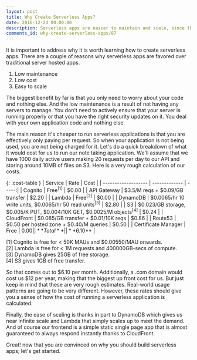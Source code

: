 ```yaml
---
layout: post
title: Why Create Serverless Apps?
date: 2016-12-24 00:00:00
description: Serverless apps are easier to maintain and scale, since the resources necessary to complete a request is fully managed by the cloud provider. Serverless apps are also billed only when they are actually in use; meaning that they can be a lot cheaper for most common workloads.
comments_id: why-create-serverless-apps/87
---
```


It is important to address why it is worth learning how to create serverless apps. There are a couple of reasons why serverless apps are favored over traditional server hosted apps.

1. Low maintenance
2. Low cost
3. Easy to scale

The biggest benefit by far is that you only need to worry about your code and nothing else. And the low maintenance is a result of not having any servers to manage. You don't need to actively ensure that your server is running properly or that you have the right security updates on it. You deal with your own application code and nothing else.

The main reason it's cheaper to run serverless applications is that you are effectively only paying per request. So when your application is not being used, you are not being charged for it. Let's do a quick breakdown of what it would cost for us to run our note taking application. We'll assume that we have 1000 daily active users making 20 requests per day to our API and storing around 10MB of files on S3. Here is a very rough calculation of our costs.

{: .cost-table }
| Service             | Rate          | Cost  |
| ------------------- | ------------- | -----:|
| Cognito             | Free<sup>[1]</sup> | $0.00 |
| API Gateway         | $3.5/M reqs + $0.09/GB transfer | $2.20 |
| Lambda              | Free<sup>[2]</sup> | $0.00 |
| DynamoDB            | $0.0065/hr 10 write units, $0.0065/hr 50 read units<sup>[3]</sup> | $2.80 |
| S3                  | $0.023/GB storage, $0.005/K PUT, $0.004/10K GET, $0.0025/M objects<sup>[4]</sup> | $0.24 |
| CloudFront          | $0.085/GB transfer + $0.01/10K reqs | $0.86 |
| Route53             | $0.50 per hosted zone + $0.40/M queries | $0.50 |
| Certificate Manager | Free | $0.00 |
| **Total** | | **$6.10** |

[1] Cognito is free for < 50K MAUs and $0.00550/MAU onwards.  
[2] Lambda is free for < 1M requests and 400000GB-secs of compute.  
[3] DynamoDB gives 25GB of free storage.  
[4] S3 gives 1GB of free transfer.  

So that comes out to $6.10 per month. Additionally, a .com domain would cost us $12 per year, making that the biggest up front cost for us. But just keep in mind that these are very rough estimates. Real-world usage patterns are going to be very different. However, these rates should give you a sense of how the cost of running a serverless application is calculated.

Finally, the ease of scaling is thanks in part to DynamoDB which gives us near infinite scale and Lambda that simply scales up to meet the demand. And of course our frontend is a simple static single page app that is almost guaranteed to always respond instantly thanks to CloudFront.

Great! now that you are convinced on why you should build serverless apps; let's get started.
